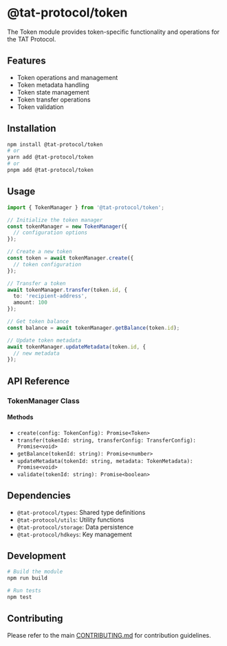 # @tat-protocol/token

The Token module provides token-specific functionality and operations for the TAT Protocol.

## Features

- Token operations and management
- Token metadata handling
- Token state management
- Token transfer operations
- Token validation

## Installation

```bash
npm install @tat-protocol/token
# or
yarn add @tat-protocol/token
# or
pnpm add @tat-protocol/token
```

## Usage

```typescript
import { TokenManager } from '@tat-protocol/token';

// Initialize the token manager
const tokenManager = new TokenManager({
  // configuration options
});

// Create a new token
const token = await tokenManager.create({
  // token configuration
});

// Transfer a token
await tokenManager.transfer(token.id, {
  to: 'recipient-address',
  amount: 100
});

// Get token balance
const balance = await tokenManager.getBalance(token.id);

// Update token metadata
await tokenManager.updateMetadata(token.id, {
  // new metadata
});
```

## API Reference

### TokenManager Class

#### Methods

- `create(config: TokenConfig): Promise<Token>`
- `transfer(tokenId: string, transferConfig: TransferConfig): Promise<void>`
- `getBalance(tokenId: string): Promise<number>`
- `updateMetadata(tokenId: string, metadata: TokenMetadata): Promise<void>`
- `validate(tokenId: string): Promise<boolean>`

## Dependencies

- `@tat-protocol/types`: Shared type definitions
- `@tat-protocol/utils`: Utility functions
- `@tat-protocol/storage`: Data persistence
- `@tat-protocol/hdkeys`: Key management

## Development

```bash
# Build the module
npm run build

# Run tests
npm test
```

## Contributing

Please refer to the main [CONTRIBUTING.md](../../CONTRIBUTING.md) for contribution guidelines. 